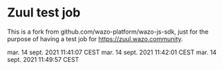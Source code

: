 # Zuul test job

This is a fork from github.com/wazo-platform/wazo-js-sdk, just for the purpose of having a test job for https://zuul.wazo.community.

mar. 14 sept. 2021 11:41:07 CEST
mar. 14 sept. 2021 11:42:01 CEST
mar. 14 sept. 2021 11:49:57 CEST
